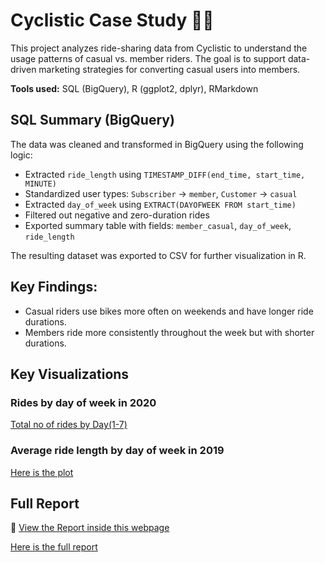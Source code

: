 # Cyclistic Case Study 🚴‍♀️

This project analyzes ride-sharing data from Cyclistic to understand the usage patterns of casual vs. member riders. The goal is to support data-driven marketing strategies for converting casual users into members.

**Tools used:** SQL (BigQuery), R (ggplot2, dplyr), RMarkdown
## SQL Summary (BigQuery)

The data was cleaned and transformed in BigQuery using the following logic:

- Extracted `ride_length` using `TIMESTAMP_DIFF(end_time, start_time, MINUTE)`
- Standardized user types: `Subscriber` → `member`, `Customer` → `casual`
- Extracted `day_of_week` using `EXTRACT(DAYOFWEEK FROM start_time)`
- Filtered out negative and zero-duration rides
- Exported summary table with fields: `member_casual`, `day_of_week`, `ride_length`

The resulting dataset was exported to CSV for further visualization in R.


## Key Findings:
- Casual riders use bikes more often on weekends and have longer ride durations.
- Members ride more consistently throughout the week but with shorter durations.
## Key Visualizations
### Rides by day of week in 2020 
[Total no of rides by Day(1-7)](./Figures/001.png)
### Average ride length by day of week in 2019
[Here is the plot](./Figures/003.png)

## Full Report
🧾 [View the Report inside this webpage](https://azureazazel.github.io/Case-Studies1/)

[Here is the full report](https://github.com/azureazazel/Case-Studies1/blob/main/Case-Study-1--Cyclistic-Dataset.html)

